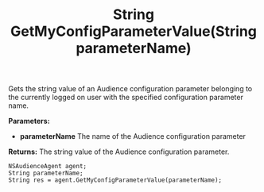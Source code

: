 ﻿---
uid: crmscript_ref_NSAudienceAgent_GetMyConfigParameterValue
title: String GetMyConfigParameterValue(String parameterName)
intellisense: NSAudienceAgent.GetMyConfigParameterValue
keywords: NSAudienceAgent, GetMyConfigParameterValue
so.topic: reference
---

Gets the string value of an Audience configuration parameter belonging to the currently logged on user with the specified configuration parameter name.

**Parameters:**
 - **parameterName** The name of the Audience configuration parameter

**Returns:** The string value of the Audience configuration parameter.

```crmscript
NSAudienceAgent agent;
String parameterName;
String res = agent.GetMyConfigParameterValue(parameterName);
```

